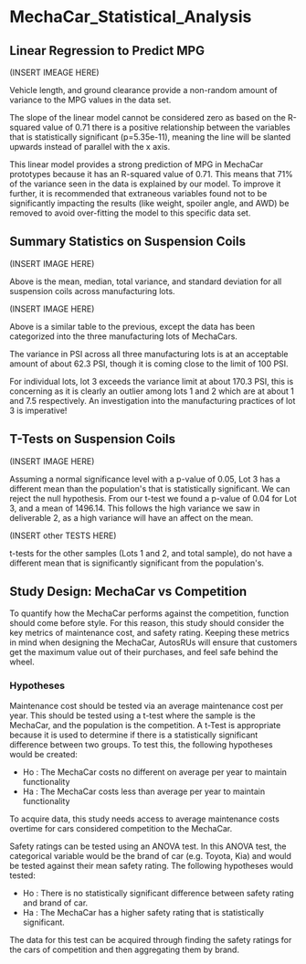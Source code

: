 # MechaCar_Statistical_Analysis

## Linear Regression to Predict MPG

(INSERT IMEAGE HERE)

Vehicle length, and ground clearance provide a non-random amount of variance to the MPG values in the data set.

The slope of the linear model cannot be considered zero as based on the R-squared value of 0.71 there is a positive relationship between the variables that is statistically significant (p=5.35e-11), meaning the line will be slanted upwards instead of parallel with the x axis.

This linear model provides a strong prediction of MPG in MechaCar prototypes because it has an R-squared value of 0.71. This means that 71% of the variance seen in the data is explained by our model. To improve it further, it is recommended that extraneous variables found not to be significantly impacting the results (like weight, spoiler angle, and AWD) be removed to avoid over-fitting the model to this specific data set.

## Summary Statistics on Suspension Coils

(INSERT IMAGE HERE)

Above is the mean, median, total variance, and standard deviation for all suspension coils across manufacturing lots.

(INSERT IMAGE HERE)

Above is a similar table to the previous, except the data has been categorized into the three manufacturing lots of MechaCars.

The variance in PSI across all three manufacturing lots is at an acceptable amount of about 62.3 PSI, though it is coming close to the limit of 100 PSI.

For individual lots, lot 3 exceeds the variance limit at about 170.3 PSI, this is concerning as it is clearly an outlier among lots 1 and 2 which are at about 1 and 7.5 respectively. An investigation into the manufacturing practices of lot 3 is imperative!

## T-Tests on Suspension Coils

(INSERT IMAGE HERE)

Assuming a normal significance level with a p-value of 0.05, Lot 3 has a different mean than the population's that is statistically significant. We can reject the null hypothesis. From our t-test we found a p-value of 0.04 for Lot 3, and a mean of 1496.14. This follows the high variance we saw in deliverable 2, as a high variance will have an affect on the mean.

(INSERT other TESTS HERE)

t-tests for the other samples (Lots 1 and 2, and total sample), do not have a different mean that is significantly significant from the population's.

## Study Design: MechaCar vs Competition

To quantify how the MechaCar performs against the competition, function should come before style. For this reason, this study should consider the key metrics of maintenance cost, and safety rating. Keeping these metrics in mind when designing the MechaCar, AutosRUs will ensure that customers get the maximum value out of their purchases, and feel safe behind the wheel.

### Hypotheses

Maintenance cost should be tested via an average maintenance cost per year. This should be tested using a t-test where the sample is the MechaCar, and the population is the competition. A t-Test is appropriate because it is used to determine if there is a statistically significant difference between two groups. To test this, the following hypotheses would be created:

* Ho : The MechaCar costs no different on average per year to maintain functionality
* Ha : The MechaCar costs less than average per year to maintain functionality

To acquire data, this study needs access to average maintenance costs overtime for cars considered competition to the MechaCar.

Safety ratings can be tested using an ANOVA test. In this ANOVA test, the categorical variable would be the brand of car (e.g. Toyota, Kia) and would be tested against their mean safety rating. The following hypotheses would tested:

* Ho : There is no statistically significant difference between safety rating and brand of car.
* Ha : The MechaCar has a higher safety rating that is statistically significant.

The data for this test can be acquired through finding the safety ratings for the cars of competition and then aggregating them by brand.
